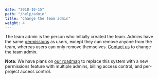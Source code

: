 ```yaml
---
date: "2018-10-15"
path: "/help/admin"
title: "Change the team admin"
weight: 4
---
```


The team admin is the person who initially created the team. Admins have the same [permissions](/help/permissions) as users, except they can remove anyone from the team, whereas users can only remove themselves. [Contact us](mailto:hello@dovetailapp.com) to change the team admin.

**Note:** We have plans on [our roadmap](https://dovetailapp.com/roadmap) to replace this system with a new permissions feature with multiple admins, billing access control, and per-project access control.
